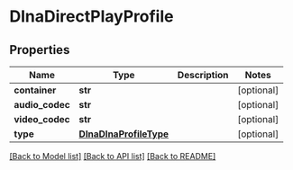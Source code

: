 # DlnaDirectPlayProfile

## Properties
Name | Type | Description | Notes
------------ | ------------- | ------------- | -------------
**container** | **str** |  | [optional] 
**audio_codec** | **str** |  | [optional] 
**video_codec** | **str** |  | [optional] 
**type** | [**DlnaDlnaProfileType**](DlnaDlnaProfileType.md) |  | [optional] 

[[Back to Model list]](../README.md#documentation-for-models) [[Back to API list]](../README.md#documentation-for-api-endpoints) [[Back to README]](../README.md)

